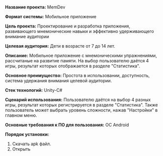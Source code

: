 __Название проекта:__ MemDev

__Формат системы:__ Мобильное приложение

__Цель проекта:__ 
Проектирование и разработка приложения, развивающего мнемонические навыки и эффективно удерживающего внимание аудитории

__Целевая аудитория:__ 
Дети в возрасте от 7 до 14 лет.

__Описание:__
 Мобильное приложение с мнемоническими упражнениями, рассчитаные на развитие памяти. На выбор пользователю даётся 4 игры, результат которых отображается в разделе "Статистика".

__Основное преимущество:__
Простота в использовании, доступность, система удержания внимания целевой аудитории.

__Стек технологий:__ Unity-C#

__Сценарий использования:__
Пользователю даётся на выбор 4 разных игры, результат которых регистрируется в разделе "Статистика". Также пользователь может выбрать уровень сложности, нажав "Настройки" в главном меню. 

__Основные требования к ПО для пользования:__ ОС Android

__Порядок установки:__
 1. Скачать apk файл.
 2. Открыть

